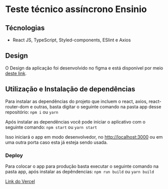 # Teste técnico assíncrono Ensinio

## Técnologias

- React JS, TypeScript, Styled-components, ESlint e Axios

## Design

O Design da aplicação foi desenvolvido no figma e está disponível por meio [deste link](https://www.figma.com/file/M0jy5rqNumytQKuKZYhgPS/Ensinio-Frontend-Challenge).

## Utilização e Instalação de dependências

Para instalar as dependências do projeto que incluem o react, axios, react-router-dom e outras, basta digitar o seguinte comando na pasta app desse repositório:
`npm i` ou `yarn`

Após instalar as dependências você pode iniciar o aplicativo com o seguinte comando:
`npm start` ou `yarn start`

Isso iniciará o app em modo desenvolvedor, no [http://localhost:3000](http://localhost:3000) ou em uma outra porta caso esta já esteja sendo usada.

### Deploy

Para colocar o app para produção basta executar o seguinte comando na pasta app, após instalar as depêndencias:
`npm run build` ou `yarn build`

[Link do Vercel](https://ensinio-front-end.vercel.app/)

